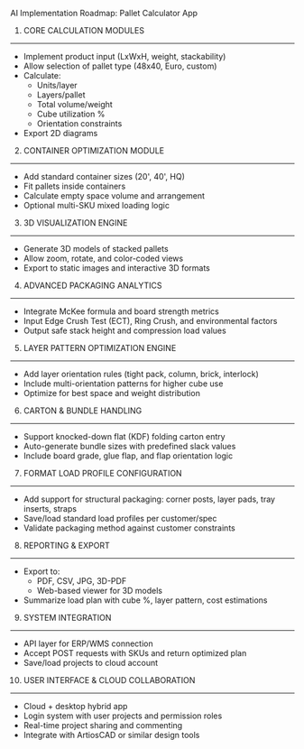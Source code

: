 AI Implementation Roadmap: Pallet Calculator App

1. CORE CALCULATION MODULES
------------------------------------------------
- Implement product input (LxWxH, weight, stackability)
- Allow selection of pallet type (48x40, Euro, custom)
- Calculate:
  - Units/layer
  - Layers/pallet
  - Total volume/weight
  - Cube utilization %
  - Orientation constraints
- Export 2D diagrams

2. CONTAINER OPTIMIZATION MODULE
------------------------------------------------
- Add standard container sizes (20', 40', HQ)
- Fit pallets inside containers
- Calculate empty space volume and arrangement
- Optional multi-SKU mixed loading logic

3. 3D VISUALIZATION ENGINE
------------------------------------------------
- Generate 3D models of stacked pallets
- Allow zoom, rotate, and color-coded views
- Export to static images and interactive 3D formats

4. ADVANCED PACKAGING ANALYTICS
------------------------------------------------
- Integrate McKee formula and board strength metrics
- Input Edge Crush Test (ECT), Ring Crush, and environmental factors
- Output safe stack height and compression load values

5. LAYER PATTERN OPTIMIZATION ENGINE
------------------------------------------------
- Add layer orientation rules (tight pack, column, brick, interlock)
- Include multi-orientation patterns for higher cube use
- Optimize for best space and weight distribution

6. CARTON & BUNDLE HANDLING
------------------------------------------------
- Support knocked-down flat (KDF) folding carton entry
- Auto-generate bundle sizes with predefined slack values
- Include board grade, glue flap, and flap orientation logic

7. FORMAT LOAD PROFILE CONFIGURATION
------------------------------------------------
- Add support for structural packaging: corner posts, layer pads, tray inserts, straps
- Save/load standard load profiles per customer/spec
- Validate packaging method against customer constraints

8. REPORTING & EXPORT
------------------------------------------------
- Export to:
  - PDF, CSV, JPG, 3D-PDF
  - Web-based viewer for 3D models
- Summarize load plan with cube %, layer pattern, cost estimations

9. SYSTEM INTEGRATION
------------------------------------------------
- API layer for ERP/WMS connection
- Accept POST requests with SKUs and return optimized plan
- Save/load projects to cloud account

10. USER INTERFACE & CLOUD COLLABORATION
------------------------------------------------
- Cloud + desktop hybrid app
- Login system with user projects and permission roles
- Real-time project sharing and commenting
- Integrate with ArtiosCAD or similar design tools 